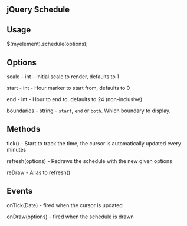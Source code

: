 jQuery Schedule
---------------

## Usage

$(myelement).schedule(options);

## Options

scale - int - Initial scale to render, defaults to 1

start - int - Hour marker to start from, defaults to 0

end - int - Hour to end to, defaults to 24 (non-inclusive)

boundaries - string - `start`, `end` or `both`. Which boundary to display.

## Methods

tick() - Start to track the time, the cursor is automatically updated every minutes

refresh(options) - Redraws the schedule with the new given options

reDraw - Alias to refresh()

## Events

onTick(Date) - fired when the cursor is updated

onDraw(options) - fired when the schedule is drawn